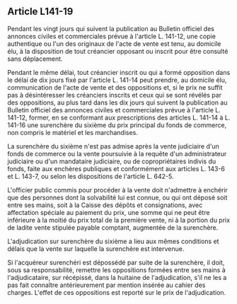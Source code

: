 Article L141-19
----
Pendant les vingt jours qui suivent la publication au Bulletin officiel des
annonces civiles et commerciales prévue à l'article L. 141-12, une copie
authentique ou l'un des originaux de l'acte de vente est tenu, au domicile élu,
à la disposition de tout créancier opposant ou inscrit pour être consulté sans
déplacement.

Pendant le même délai, tout créancier inscrit ou qui a formé opposition dans le
délai de dix jours fixé par l'article L. 141-14 peut prendre, au domicile élu,
communication de l'acte de vente et des oppositions et, si le prix ne suffit pas
à désintéresser les créanciers inscrits et ceux qui se sont révélés par des
oppositions, au plus tard dans les dix jours qui suivent la publication au
Bulletin officiel des annonces civiles et commerciales prévue à l'article L.
141-12, former, en se conformant aux prescriptions des articles L. 141-14 à L.
141-16 une surenchère du sixième du prix principal du fonds de commerce, non
compris le matériel et les marchandises.

La surenchère du sixième n'est pas admise après la vente judiciaire d'un fonds
de commerce ou la vente poursuivie à la requête d'un administrateur judiciaire
ou d'un mandataire judiciaire, ou de copropriétaires indivis du fonds, faite aux
enchères publiques et conformément aux articles L. 143-6 et L. 143-7, ou selon
les dispositions de l'article L. 642-5.

L'officier public commis pour procéder à la vente doit n'admettre à enchérir que
des personnes dont la solvabilité lui est connue, ou qui ont déposé soit entre
ses mains, soit à la Caisse des dépôts et consignations, avec affectation
spéciale au paiement du prix, une somme qui ne peut être inférieure à la moitié
du prix total de la première vente, ni à la portion du prix de ladite vente
stipulée payable comptant, augmentée de la surenchère.

L'adjudication sur surenchère du sixième a lieu aux mêmes conditions et délais
que la vente sur laquelle la surenchère est intervenue.

Si l'acquéreur surenchéri est dépossédé par suite de la surenchère, il doit,
sous sa responsabilité, remettre les oppositions formées entre ses mains à
l'adjudicataire, sur récépissé, dans la huitaine de l'adjudication, s'il ne les
a pas fait connaître antérieurement par mention insérée au cahier des charges.
L'effet de ces oppositions est reporté sur le prix de l'adjudication.
